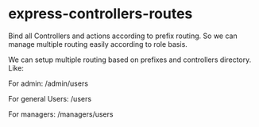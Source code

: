 # express-controllers-routes
Bind all Controllers and actions according to prefix routing. So we can manage multiple routing easily according to role basis.

We can setup multiple routing based on prefixes and controllers directory. Like: 

For admin: /admin/users

For general Users: /users

For managers: /managers/users
